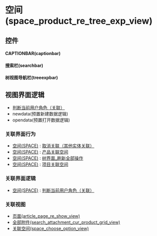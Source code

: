 # 空间(space_product_re_tree_exp_view)  <!-- {docsify-ignore-all} -->



## 控件
#### CAPTIONBAR(captionbar)
#### 搜索栏(searchbar)
#### 树视图导航栏(treeexpbar)

## 视图界面逻辑
  * [判断当前用户角色（关联）](module/Wiki/space/uilogic/recognize_cur_user_role)
  * newdata(预置新建数据逻辑)
  * opendata(预置打开数据逻辑)


### 关联界面行为
  * [空间(SPACE)](module/Wiki/space) : [取消关联（其他实体关联）](module/Wiki/space#界面行为)
  * [空间(SPACE)](module/Wiki/space) : [产品关联空间](module/Wiki/space#界面行为)
  * [空间(SPACE)](module/Wiki/space) : [树界面_刷新全部操作](module/Wiki/space#界面行为)
  * [空间(SPACE)](module/Wiki/space) : [项目关联空间](module/Wiki/space#界面行为)

### 关联界面逻辑
  * [空间(SPACE)](module/Wiki/space) : [判断当前用户角色（关联）](module/Wiki/space/uilogic/recognize_cur_user_role)

### 关联视图
  * [页面(article_page_re_show_view)](app/view/article_page_re_show_view)
  * [全部附件(search_attachment_cur_product_grid_view)](app/view/search_attachment_cur_product_grid_view)
  * [关联空间(space_choose_option_view)](app/view/space_choose_option_view)

<script>
 const { createApp } = Vue
  createApp({
    data() {
      return {

      }
    }
  }).use(ElementPlus).mount('#app')
</script>